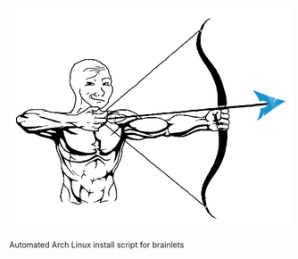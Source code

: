 ![Archer](https://raw.githubusercontent.com/roliboy/archer/master/archer.png)

Automated Arch Linux install script for brainlets
